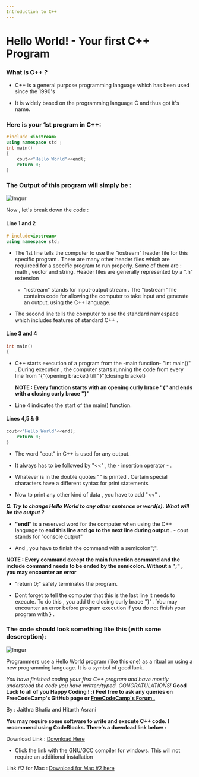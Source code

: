 ```yaml
---
Introduction to C++
---
```

# Hello World! - Your first C++ Program 

###  What is C++ ?

* C++ is a general purpose programming language which has been used since the 1990's

* It is widely based on the programming language C and thus got it's name.

### Here is your 1st program in C++:

```C++
#include <iostream>
using namespace std ;
int main()
{
    cout<<"Hello World"<<endl;
    return 0;
}
```

### The Output of this program will simply be :

![Imgur](https://i.imgur.com/w84lDnT.png)

Now , let's break down the code :

#### Line 1 and 2

```C++
# include<iostream>
using namespace std;
```

* The 1st line tells the computer to use the "iostream" header file for this specific program . There are many other header files which are requireed for a specific program to run properly. Some of them are : math , vector and string. Header files are generally represented by a ".h" extension     

  - "iostream" stands for input-output stream . The "iostream" file contains code for allowing the computer to take input and generate an output, using the C++ language.     

* The second line tells the computer to use the standard namespace which includes features of standard C++ . 

#### Line 3 and 4

```C++
int main()
{
```

* C++ starts execution of a program from the -main function- "int main()" . During execution , the computer starts running the code from every line from "{"(opening bracket) till "}"(closing bracket)

  **NOTE : Every function starts with an opening curly brace "{" and ends with a closing curly brace "}"**

* Line 4 indicates the start of the main() function. 

#### Lines 4,5 & 6

```C++
cout<<"Hello World"<<endl;
    return 0;
}
```

* The word "cout" in C++ is used for any output. 

* It always has to be followed by "<<" , the - insertion operator - . 

* Whatever is in the double quotes "" is printed . Certain special characters have a different syntax for print statements   

* Now to print any other kind of data , you have to  add "<<" .

***Q. Try to change Hello World to any other sentence or word(s). What will be the output ?***

* **"endl"** is a reserved word for the computer when using the C++ language to **end this line and go to the next line during output** .   - cout stands for "console output"

* And , you have to finish the command with a semicolon";".

**NOTE : Every command except the main funcction command and the include command needs to be ended by the semicolon. Without a ";" , you may encounter an error**

* "return 0;" safely terminates the program. 

* Dont forget to tell the computer that this is the last line it needs to execute. To do this , you add the closing curly brace "}" . You may encounter an error before program execution if you do not finish your program with **}** .

### The code should look something like this (with some descreption):

![Imgur](https://i.imgur.com/d1liGwI.png)


Programmers use a Hello World program (like this one) as a ritual on using a new programming language. It is a symbol of good luck.  

_You have finished coding your first C++ program and have mostly understood the code you have written/typed. CONGRATULATIONS!_
 **Good Luck to all of you** 
 **Happy Coding ! :)**
 **Feel free to ask any queries on FreeCodeCamp's GitHub page or <a href='https://forum.freecodecamp.org/' target='_blank' rel='nofollow'>FreeCodeCamp's Forum .</a>**

By : Jaithra Bhatia and Hitarth Asrani

**You may require some software to write and execute C++ code. I recommend using CodeBlocks. There's a download link below :**

Download Link : <a href='http://www.codeblocks.org/downloads/26' target='_blank' rel='nofollow'>Download Here</a>

* Click the link with the GNU/GCC compiler for windows. This will not require an additional installation

Link #2 for Mac : <a href='https://developer.apple.com/xcode/' target='_blank' rel='nofollow'>Download for Mac #2 here</a>
